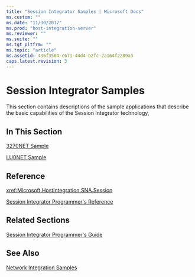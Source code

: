 ```yaml
---
title: "Session Integrator Samples | Microsoft Docs"
ms.custom: ""
ms.date: "11/30/2017"
ms.prod: "host-integration-server"
ms.reviewer: ""
ms.suite: ""
ms.tgt_pltfrm: ""
ms.topic: "article"
ms.assetid: 436f3504-c671-44d4-b2fc-2a164f2289a3
caps.latest.revision: 3
---
```

# Session Integrator Samples
This section contains descriptions of the sample applications that describe the basic capabilities of the Session Integrator technology,  
  
## In This Section  
 [3270NET Sample](../HIS2010/3270net-sample.md)  
  
 [LU0NET Sample](../HIS2010/lu0net-sample.md)  
  
## Reference  
 <xref:Microsoft.HostIntegration.SNA.Session>  
  
 [Session Integrator Programmer's Reference](../HIS2010/session-integrator-programmer-s-reference1.md)  
  
## Related Sections  
 [Session Integrator Programmer's Guide](../HIS2010/session-integrator-programmer-s-guide1.md)  
  
## See Also  
 [Network Integration Samples](../HIS2010/network-integration-samples.md)